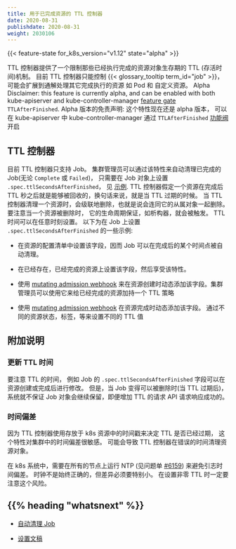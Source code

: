```yaml
---
title: 用于已完成资源的 TTL 控制器
date: 2020-08-31
publishdate: 2020-08-31
weight: 2030106
---
```

<!--  
---
reviewers:
- janetkuo
title: TTL Controller for Finished Resources
content_type: concept
weight: 70
---
-->
<!-- overview -->
<!--
{{< feature-state for_k8s_version="v1.12" state="alpha" >}}

The TTL controller provides a TTL (time to live) mechanism to limit the lifetime of resource
objects that have finished execution. TTL controller only handles
{{< glossary_tooltip text="Jobs" term_id="job" >}} for now,
and may be expanded to handle other resources that will finish execution,
such as Pods and custom resources.

Alpha Disclaimer: this feature is currently alpha, and can be enabled with both kube-apiserver and kube-controller-manager
[feature gate](/docs/reference/command-line-tools-reference/feature-gates/)
`TTLAfterFinished`.
 -->
{{< feature-state for_k8s_version="v1.12" state="alpha" >}}

TTL 控制器提供了一个限制那些已经执行完成的资源对象生存期的 TTL (存活时间)机制。
目前 TTL 控制器只能控制 {{< glossary_tooltip  term_id="job" >}}， 可能会扩展到通解处理其它完成执行的资源
如 Pod 和 自定义资源。
Alpha Disclaimer: this feature is currently alpha, and can be enabled with both kube-apiserver and kube-controller-manager
[feature gate](/docs/reference/command-line-tools-reference/feature-gates/)
`TTLAfterFinished`.
Alpha 版本的免责声明: 这个特性现在还是 alpha 版本， 可以在 kube-apiserver 中 kube-controller-manager
通过 `TTLAfterFinished` [功能阀](/docs/reference/command-line-tools-reference/feature-gates/) 开启
<!-- body -->
<!--
## TTL Controller

The TTL controller only supports Jobs for now. A cluster operator can use this feature to clean
up finished Jobs (either `Complete` or `Failed`) automatically by specifying the
`.spec.ttlSecondsAfterFinished` field of a Job, as in this
[example](/docs/concepts/workloads/controllers/job/#clean-up-finished-jobs-automatically).
The TTL controller will assume that a resource is eligible to be cleaned up
TTL seconds after the resource has finished, in other words, when the TTL has expired. When the
TTL controller cleans up a resource, it will delete it cascadingly, that is to say it will delete
its dependent objects together with it. Note that when the resource is deleted,
its lifecycle guarantees, such as finalizers, will be honored.

The TTL seconds can be set at any time. Here are some examples for setting the
`.spec.ttlSecondsAfterFinished` field of a Job:

* Specify this field in the resource manifest, so that a Job can be cleaned up
  automatically some time after it finishes.
* Set this field of existing, already finished resources, to adopt this new
  feature.
* Use a
  [mutating admission webhook](/docs/reference/access-authn-authz/extensible-admission-controllers/#admission-webhooks)
  to set this field dynamically at resource creation time. Cluster administrators can
  use this to enforce a TTL policy for finished resources.
* Use a
  [mutating admission webhook](/docs/reference/access-authn-authz/extensible-admission-controllers/#admission-webhooks)
  to set this field dynamically after the resource has finished, and choose
  different TTL values based on resource status, labels, etc.
 -->
## TTL 控制器

目前 TTL 控制器只支持 Job。 集群管理员可以通过该特性来自动清理已完成的 Job(无论 `Complete` 或 `Failed`)，
只需要在 Job 对象上设置 `.spec.ttlSecondsAfterFinished`， 见 [示例](/k8sDocs/docs/concepts/workloads/controllers/job/#clean-up-finished-jobs-automatically).
TTL 控制器假定一个资源在完成后 TTL 秒之后就是能够被回收的，换句话来说，就是当 TTL 过期的时候。
当 TTL 控制器清理一个资源时，会级联地删除，也就是说会连同它的从属对象一起删除。 要注意当一个资源被删除时，
它的生命周期保证，如析构器，就会被触发。
TTL 时间可以在任意时刻设置。 以下为在 Job 上设置 `.spec.ttlSecondsAfterFinished` 的一些示例:
- 在资源的配置清单中设置该字段，因而 Job 可以在完成后的某个时间点被自动清理。  
- 在已经存在，已经完成的资源上设置该字段，然后享受该特性。
- 使用
  [mutating admission webhook](/docs/reference/access-authn-authz/extensible-admission-controllers/#admission-webhooks)
  来在资源创建时动态添加该字段。集群管理员可以使用它来给已经完成的资源加持一个 TTL 策略

- 使用
  [mutating admission webhook](/docs/reference/access-authn-authz/extensible-admission-controllers/#admission-webhooks)
  在资源完成时动态添加该字段。 通过不同的资源状态，标签，等来设置不同的 TTL 值
<!--
## Caveat

### Updating TTL Seconds

Note that the TTL period, e.g. `.spec.ttlSecondsAfterFinished` field of Jobs,
can be modified after the resource is created or has finished. However, once the
Job becomes eligible to be deleted (when the TTL has expired), the system won't
guarantee that the Jobs will be kept, even if an update to extend the TTL
returns a successful API response.

### Time Skew

Because TTL controller uses timestamps stored in the Kubernetes resources to
determine whether the TTL has expired or not, this feature is sensitive to time
skew in the cluster, which may cause TTL controller to clean up resource objects
at the wrong time.

In Kubernetes, it's required to run NTP on all nodes
(see [#6159](https://github.com/kubernetes/kubernetes/issues/6159#issuecomment-93844058))
to avoid time skew. Clocks aren't always correct, but the difference should be
very small. Please be aware of this risk when setting a non-zero TTL.
 -->
## 附加说明

### 更新 TTL 时间

要注意 TTL 的时间， 例如 Job 的 `.spec.ttlSecondsAfterFinished` 字段可以在资源创建或完成后进行修改。
但是，当 Job 变得可以被删除时(当 TTL 过期后)， 系统就不保证 Job 对象会继续保留，即便增加 TTL 的请求 API 请求响应成功的。

### 时间偏差

因为 TTL 控制器使用存放于 k8s 资源中的时间戳来决定 TTL 是否已经过期， 这个特性对集群中的时间偏差很敏感。
可能会导致 TTL 控制器在错误的时间清理资源对象。

在 k8s 系统中，需要在所有的节点上运行 NTP (见问题单 [#6159](https://github.com/kubernetes/kubernetes/issues/6159#issuecomment-93844058))
来避免引志时间偏差。 时钟不是始终正确的，但差异必须要特别小。 在设置非零 TTL 时一定要注意这个风险。

## {{% heading "whatsnext" %}}

* [自动清理 Job](/k8sDocs/docs/concepts/workloads/controllers/job/#clean-up-finished-jobs-automatically)

* [设置文稿](https://github.com/kubernetes/enhancements/blob/master/keps/sig-apps/0026-ttl-after-finish.md)
